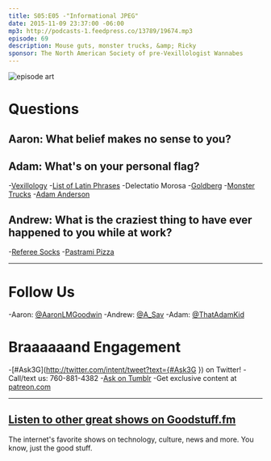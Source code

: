 ```yaml
---
title: S05:E05 -"Informational JPEG"
date: 2015-11-09 23:37:00 -06:00
mp3: http://podcasts-1.feedpress.co/13789/19674.mp3
episode: 69
description: Mouse guts, monster trucks, &amp; Ricky
sponsor: The North American Society of pre-Vexillologist Wannabes
---
```


![episode art][1]

# Questions

## Aaron: What belief makes no sense to you?

## Adam: What's on your personal flag?

-[Vexillology][2]
-[List of Latin Phrases][3]
-Delectatio Morosa
-[Goldberg][4]
-[Monster Trucks][5]
-[Adam Anderson][6]

## Andrew: What is the craziest thing to have ever happened to you while at work?

-[Referee Socks][7]
-[Pastrami Pizza][8]

***

# Follow Us
-Aaron: [@AaronLMGoodwin](http://twitter.com/aaronlmgoodwin)
-Andrew: [@A_Sav](http://twitter.com/a_sav)
-Adam: [@ThatAdamKid](http://twitter.com/thatadamkid)

# Braaaaaand Engagement
-[#Ask3G](http://twitter.com/intent/tweet?text={#Ask3G }) on Twitter!
-Call/text us: 760-881-4382
-[Ask on Tumblr](http://3g3q.co/ask)
-Get exclusive content at [patreon.com](http://www.patreon.com/3g3q)

***

## [Listen to other great shows on Goodstuff.fm](http://goodstuff.fm/)
The internet's favorite shows on technology, culture, news and more. You know, just the good stuff.

[1]: http://l.gdwn.co/7I8V.jpeg
[2]: https://en.wikipedia.org/wiki/Vexillology
[3]: http://bit.ly/1LZ5a6V
[4]: http://bit.ly/1QnMl0o
[5]: https://en.wikipedia.org/wiki/Monster_truck
[6]: http://bit.ly/1QnMt01
[7]: http://amzn.com/B004BAQWUM
[8]: http://bit.ly/1klaOaG
